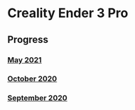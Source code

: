 # Creality Ender 3 Pro

## Progress

### [May 2021](/progress/may-2021.md)

### [October 2020](/progress/october-2020.md)

### [September 2020](/progress/september-2020.md)
